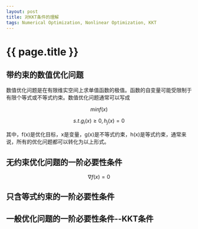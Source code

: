 ```yaml
---
layout: post
title: 对KKT条件的理解
tags: Numerical Optimization, Nonlinear Optimization, KKT
---
```


# {{ page.title }}

## 带约束的数值优化问题

数值优化问题是在有限维实空间上求单值函数的极值。函数的自变量可能受限制于有限个等式或不等式约束。数值优化问题通常可以写成

$$min f(x)$$

$$s.t. g_i(x)\geq0, h_j(x)=0$$

其中，f(x)是优化目标，x是变量，g(x)是不等式约束，h(x)是等式约束，通常来说，所有的优化问题都可以转化为以上形式。

## 无约束优化问题的一阶必要性条件

$$ \nabla f(x)=0 $$


## 只含等式约束的一阶必要性条件



## 一般优化问题的一阶必要性条件--KKT条件



